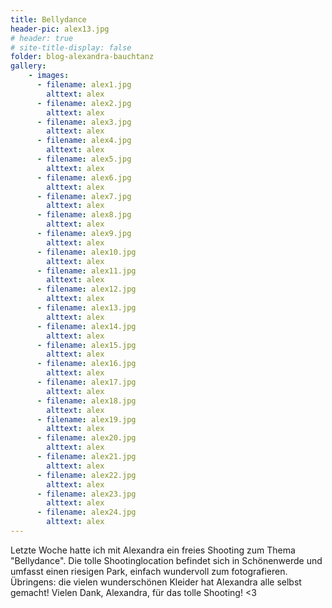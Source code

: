 ```yaml
---
title: Bellydance
header-pic: alex13.jpg
# header: true
# site-title-display: false
folder: blog-alexandra-bauchtanz
gallery: 
    - images:
      - filename: alex1.jpg
        alttext: alex
      - filename: alex2.jpg
        alttext: alex
      - filename: alex3.jpg
        alttext: alex
      - filename: alex4.jpg
        alttext: alex
      - filename: alex5.jpg
        alttext: alex
      - filename: alex6.jpg
        alttext: alex
      - filename: alex7.jpg
        alttext: alex
      - filename: alex8.jpg
        alttext: alex
      - filename: alex9.jpg
        alttext: alex
      - filename: alex10.jpg
        alttext: alex
      - filename: alex11.jpg
        alttext: alex
      - filename: alex12.jpg
        alttext: alex
      - filename: alex13.jpg
        alttext: alex     
      - filename: alex14.jpg
        alttext: alex
      - filename: alex15.jpg
        alttext: alex
      - filename: alex16.jpg
        alttext: alex
      - filename: alex17.jpg
        alttext: alex
      - filename: alex18.jpg
        alttext: alex
      - filename: alex19.jpg
        alttext: alex
      - filename: alex20.jpg
        alttext: alex
      - filename: alex21.jpg
        alttext: alex
      - filename: alex22.jpg
        alttext: alex
      - filename: alex23.jpg
        alttext: alex
      - filename: alex24.jpg
        alttext: alex
---
```

Letzte Woche hatte ich mit Alexandra ein freies Shooting zum Thema "Bellydance". Die tolle Shootinglocation befindet sich in Schönenwerde und umfasst einen riesigen Park, einfach wundervoll zum fotografieren. 
Übringens: die vielen wunderschönen Kleider hat Alexandra alle selbst gemacht!
Vielen Dank, Alexandra, für das tolle Shooting!
&lt;3